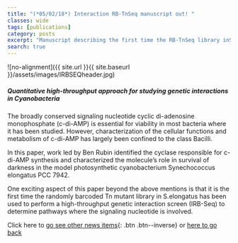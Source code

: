 ```yaml
---
title: "(*05/02/18*) Interaction RB-TnSeq manuscript out! "
classes: wide
tags: [publications]
category: posts
excerpt: "Manuscript describing the first time the RB-TnSeq library inS.elongatus has been used to perform a high-throughput genetic interaction screen is out!"
search: true    
---
```


![no-alignment]({{ site.url }}{{ site.baseurl }}/assets/images/IRBSEQheader.jpg)

##### Quantitative high-throughput approach for studying genetic interactions in Cyanobacteria <br> 
The broadly conserved signaling nucleotide cyclic di-adenosine monophosphate (c-di-AMP) is essential for viability in most bacteria where it has been studied. However, characterization of the cellular functions and metabolism of c-di-AMP has largely been confined to the class Bacilli. 

In this paper, work led by Ben Rubin identified the cyclase responsible for c-di-AMP synthesis and characterized the molecule’s role in survival of darkness in the model photosynthetic cyanobacterium Synechococcus elongatus PCC 7942. 

One exciting aspect of this paper beyond the above mentions is that it is the first time the randomly barcoded Tn mutant library in S.elongatus has been used to perform a high-throughput genetic interaction screen (IRB-Seq) to determine pathways where the signaling nucleotide is involved. 


Click here to [go see other news items](/Blog/){: .btn .btn--inverse} or [here to go back](/) 



